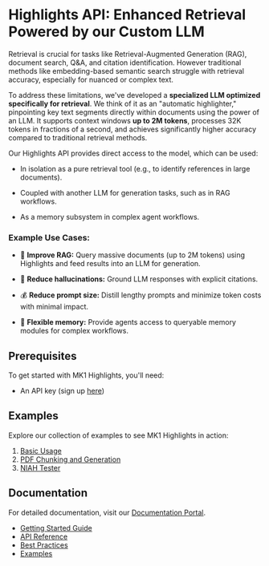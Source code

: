 # Highlights API: Enhanced Retrieval Powered by our Custom LLM

Retrieval is crucial for tasks like Retrieval-Augmented Generation (RAG), document search, Q&A, and citation identification. However traditional methods like embedding-based semantic search struggle with retrieval accuracy, especially for nuanced or complex text.

To address these limitations, we've developed a **specialized LLM optimized specifically for retrieval**. We think of it as an "automatic highlighter," pinpointing key text segments directly within documents using the power of an LLM. It supports context windows **up to 2M tokens**, processes 32K tokens in fractions of a second, and achieves significantly higher accuracy compared to traditional retrieval methods.

Our Highlights API provides direct access to the model, which can be used:

- In isolation as a pure retrieval tool (e.g., to identify references in large documents).

- Coupled with another LLM for generation tasks, such as in RAG workflows.

- As a memory subsystem in complex agent workflows.

### Example Use Cases:

- 🚀 **Improve RAG:** Query massive documents (up to 2M tokens) using Highlights and feed results into an LLM for generation.

- 🎯 **Reduce hallucinations:** Ground LLM responses with explicit citations.

- 💰 **Reduce prompt size:** Distill lengthy prompts and minimize token costs with minimal impact.

- 🧠 **Flexible memory:** Provide agents access to queryable memory modules for complex workflows.

## Prerequisites

To get started with MK1 Highlights, you'll need:
- An API key (sign up [here](https://mk1.ai/products/highlights))

## Examples

Explore our collection of examples to see MK1 Highlights in action:
1. [Basic Usage](examples/api_basics.ipynb)
2. [PDF Chunking and Generation](examples/pdf_chunking_and_generation.ipynb)
3. [NIAH Tester](examples/niah_test.ipynb)

## Documentation

For detailed documentation, visit our [Documentation Portal](link-to-docs).

- [Getting Started Guide](link)
- [API Reference](link)
- [Best Practices](link)
- [Examples](link)
